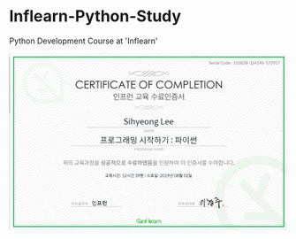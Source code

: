 # Inflearn-Python-Study

Python Development Course at 'Inflearn'

<img src="https://github.com/sangumee/Inflearn-Python-Study/blob/master/cert.png?raw=true">
